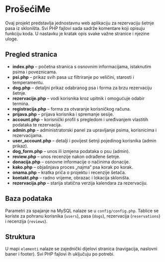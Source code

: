 # ProšećiMe

Ovaj projekt predstavlja jednostavnu web aplikaciju za rezervaciju šetnje pasa iz skloništa. Svi PHP
fajlovi sada sadrže komentare koji opisuju funkciju koda. U nastavku je kratak opis
svake važne stranice i njezine uloge.

## Pregled stranica

- **index.php** – početna stranica s osnovnim informacijama, istaknutim psima i poveznicama.
- **psi.php** – prikaz svih pasa uz filtriranje po veličini, starosti i temperamentu.
- **dog.php** – detaljni prikaz odabranog psa i forma za brzu rezervaciju šetnje.
- **rezervacije.php** – vodi korisnika kroz upitnik i omogućuje odabir termina.
- **registracija.php** – forma za otvaranje korisničkog računa.
- **prijava.php** – prijava korisnika i spremanje sesije.
- **account.php** – korisnički profil s pregledom i uređivanjem vlastitih podataka te rezervacija.
- **admin.php** – administratorski panel za upravljanje psima, korisnicima i rezervacijama.
- **user_account.php** – detalji i povijest šetnji pojedinog korisnika (admin prikaz).
- **dog_form.php** – unos ili izmjena podataka o psu (admin).
- **review.php** – unos recenzije nakon odrađene šetnje.
- **donacija.php** – osnovne informacije o načinima donacije.
- **kako.php** – objašnjava proces „najma“ psa korak po korak.
- **onama.php** – kratka priča o projektu i recenzije šetača.
- **kontakt.php** – radno vrijeme, obrazac i lokacija skloništa.
- **rezervacija.php** – starija statična verzija kalendara za rezervaciju.

## Baza podataka

Parametri za spajanje na MySQL nalaze se u `config/config.php`. Tablice se koriste
za pohranu korisnika (`users`), pasa (`dogs`), rezervacija (`reservations`) i recenzija (`reviews`).

## Struktura

U mapi `elementi` nalaze se zajednički dijelovi stranica (navigacija, naslovni
baner i footer). Svi PHP fajlovi ih uključuju po potrebi.

